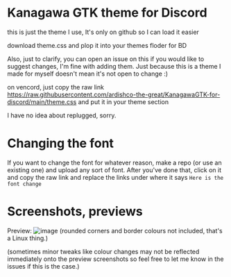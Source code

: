 # Kanagawa GTK theme for Discord
this is just the theme I use, It's only on github so I can load it easier

download theme.css and plop it into your themes floder for BD

Also, just to clarify, you can open an issue on this if you would like to suggest changes, I'm fine with adding them.
Just because this is a theme I made for myself doesn't mean it's not open to change :)

on vencord, just copy the raw link https://raw.githubusercontent.com/ardishco-the-great/KanagawaGTK-for-discord/main/theme.css and put it in your theme section


I have no idea about replugged, sorry.
# Changing the font
If you want to change the font for whatever reason, make a repo (or use an existing one) and upload any sort of font.
After you've done that, click on it and copy the raw link and replace the links under where it says ``Here is the font change``

# Screenshots, previews
Preview:
![image](https://github.com/ardishco-the-great/KanagawaGTK-for-discord/assets/109692107/fd135026-2b1a-48c6-ad9a-f78d4cc400c9)
(rounded corners and border colours not included, that's a Linux thing.)

(sometimes minor tweaks like colour changes may not be reflected immediately onto the preview screenshots so feel free to let me know in the issues if this is the case.)

